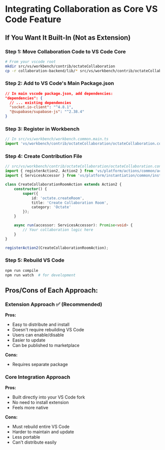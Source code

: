 # Integrating Collaboration as Core VS Code Feature

## If You Want It Built-In (Not as Extension)

### Step 1: Move Collaboration Code to VS Code Core
```bash
# From your vscode root
mkdir src/vs/workbench/contrib/octateCollaboration
cp -r collaboration-backend/lib/* src/vs/workbench/contrib/octateCollaboration/
```

### Step 2: Add to VS Code's Main Package.json
```json
// In main vscode package.json, add dependencies:
"dependencies": {
  // ... existing dependencies
  "socket.io-client": "^4.8.1",
  "@supabase/supabase-js": "^2.38.4"
}
```

### Step 3: Register in Workbench
```typescript
// In src/vs/workbench/workbench.common.main.ts
import 'vs/workbench/contrib/octateCollaboration/octateCollaboration.contribution';
```

### Step 4: Create Contribution File
```typescript
// src/vs/workbench/contrib/octateCollaboration/octateCollaboration.contribution.ts
import { registerAction2, Action2 } from 'vs/platform/actions/common/actions';
import { ServicesAccessor } from 'vs/platform/instantiation/common/instantiation';

class CreateCollaborationRoomAction extends Action2 {
    constructor() {
        super({
            id: 'octate.createRoom',
            title: 'Create Collaboration Room',
            category: 'Octate'
        });
    }

    async run(accessor: ServicesAccessor): Promise<void> {
        // Your collaboration logic here
    }
}

registerAction2(CreateCollaborationRoomAction);
```

### Step 5: Rebuild VS Code
```bash
npm run compile
npm run watch  # for development
```

## Pros/Cons of Each Approach:

### Extension Approach ✅ (Recommended)
**Pros:**
- Easy to distribute and install
- Doesn't require rebuilding VS Code
- Users can enable/disable
- Easier to update
- Can be published to marketplace

**Cons:**
- Requires separate package

### Core Integration Approach
**Pros:**
- Built directly into your VS Code fork
- No need to install extension
- Feels more native

**Cons:**
- Must rebuild entire VS Code
- Harder to maintain and update
- Less portable
- Can't distribute easily
